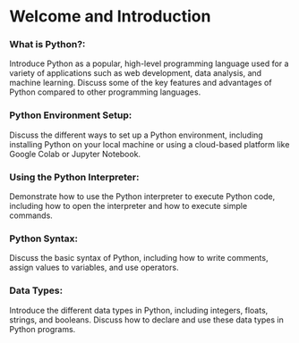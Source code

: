 # Welcome and Introduction

### What is Python?:

Introduce Python as a popular, high-level programming language used for a variety of applications such as web development, data analysis, and machine learning. Discuss some of the key features and advantages of Python compared to other programming languages.

### Python Environment Setup:

Discuss the different ways to set up a Python environment, including installing Python on your local machine or using a cloud-based platform like Google Colab or Jupyter Notebook.

### Using the Python Interpreter:

Demonstrate how to use the Python interpreter to execute Python code, including how to open the interpreter and how to execute simple commands.

### Python Syntax:

Discuss the basic syntax of Python, including how to write comments, assign values to variables, and use operators.

### Data Types:

Introduce the different data types in Python, including integers, floats, strings, and booleans. Discuss how to declare and use these data types in Python programs.
